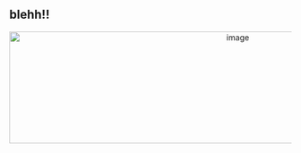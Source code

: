 ## blehh!!
 </p>
<p align="center">
<img width="800" height="200" alt="image" src="https://github.com/user-attachments/assets/9a67263a-c833-46e9-b423-5cd3d8832a46" />




 











